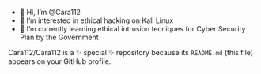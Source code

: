 - 👋 Hi, I’m @Cara112
- 👀 I’m interested in ethical hacking on Kali Linux
- 🌱 I’m currently learning ethical intrusion tecniques for Cyber Security Plan by the Government 

Cara112/Cara112 is a ✨ special ✨ repository because its `README.md` (this file) appears on your GitHub profile.
